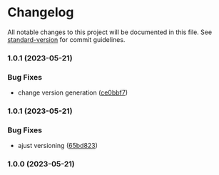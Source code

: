 # Changelog

All notable changes to this project will be documented in this file. See [standard-version](https://github.com/conventional-changelog/standard-version) for commit guidelines.

### 1.0.1 (2023-05-21)


### Bug Fixes

* change version generation ([ce0bbf7](https://github.com/igor-couto/rust-ascii/commit/ce0bbf7bad757211541d53a84ba802c83130a117))

### 1.0.1 (2023-05-21)


### Bug Fixes

* ajust versioning ([65bd823](https://github.com/igor-couto/rust-ascii/commit/65bd823fb134da8d4bbcc77718f6df99599be8f7))

### 1.0.0 (2023-05-21)
